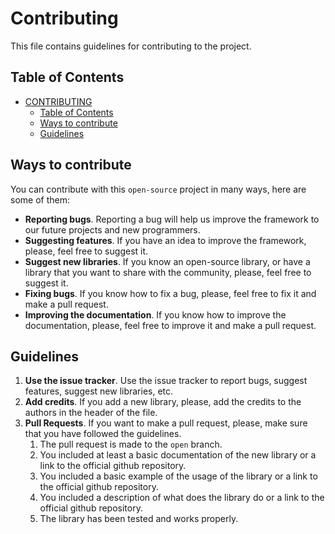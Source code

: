 # Contributing
This file contains guidelines for contributing to the project.

## Table of Contents
- [CONTRIBUTING](#contributing)
  - [Table of Contents](#table-of-contents)
  - [Ways to contribute](#ways-to-contribute)
  - [Guidelines](#guidelines)

## Ways to contribute
You can contribute with this `open-source` project in many ways, here are some of them:
- **Reporting bugs**. Reporting a bug will help us improve the framework to our future projects and new programmers.
- **Suggesting features**. If you have an idea to improve the framework, please, feel free to suggest it.
- **Suggest new libraries**. If you know an open-source library, or have a library that you want to share with the community, please, feel free to suggest it.
- **Fixing bugs**. If you know how to fix a bug, please, feel free to fix it and make a pull request.
- **Improving the documentation**. If you know how to improve the documentation, please, feel free to improve it and make a pull request.

## Guidelines
1. **Use the issue tracker**. Use the issue tracker to report bugs, suggest features, suggest new libraries, etc.
2. **Add credits**. If you add a new library, please, add the credits to the authors in the header of the file.
3. **Pull Requests**. If you want to make a pull request, please, make sure that you have followed the guidelines.
   1. The pull request is made to the `open` branch.
   2. You included at least a basic documentation of the new library or a link to the official github repository.
   3. You included a basic example of the usage of the library or a link to the official github repository.
   4. You included a description of what does the library do or a link to the official github repository.
   5. The library has been tested and works properly.
